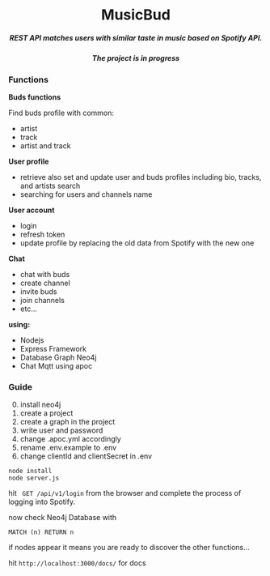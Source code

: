 
<h1 align="center">
MusicBud </h1>


<h5 align="center">
 REST API matches users with similar taste in music based on Spotify API.
 </h5>


<h5 align="center">The project is in progress</h5>

 

### Functions

<strong>Buds functions</strong>

Find buds profile with common:
- artist
- track 
- artist and track

<strong>User profile</strong>

- retrieve also set and update user and buds profiles including bio, tracks, and artists
search
- searching for users and channels name

<strong>User account</strong>

- login
- refresh token
- update profile by replacing the old data from Spotify with the new one

<strong>Chat</strong>

- chat with buds
- create channel
- invite buds
- join channels
- etc...

<strong>using:</strong>

- Nodejs 
- Express Framework
- Database Graph Neo4j
- Chat Mqtt using apoc 

### Guide

0. install neo4j
1. create a project 
2. create a graph in the project 
3. write user and password
4. change .apoc.yml accordingly
5. rename .env.example to .env
6. change clientId and clientSecret in .env
```
node install
node server.js
```
hit 
``` GET /api/v1/login``` from the browser
and complete the process of logging into Spotify.

now check Neo4j Database with 

``` MATCH (n) RETURN n ```

if nodes appear it means you are ready to discover the other functions...

hit ``` http://localhost:3000/docs/ ``` for docs


